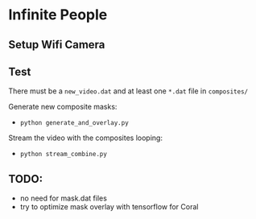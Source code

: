 # Infinite People

## Setup Wifi Camera


## Test

There must be a `new_video.dat` and at least one `*.dat` file in `composites/`

Generate new composite masks:
- `python generate_and_overlay.py`

Stream the video with the composites looping:
- `python stream_combine.py`


## TODO:

- no need for mask.dat files
- try to optimize mask overlay with tensorflow for Coral